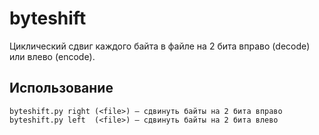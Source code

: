 # byteshift

Циклический сдвиг каждого байта в файле на 2 бита вправо (decode) или влево (encode).

## Использование

```
byteshift.py right (<file>) — сдвинуть байты на 2 бита вправо
byteshift.py left  (<file>) — сдвинуть байты на 2 бита влево
```
